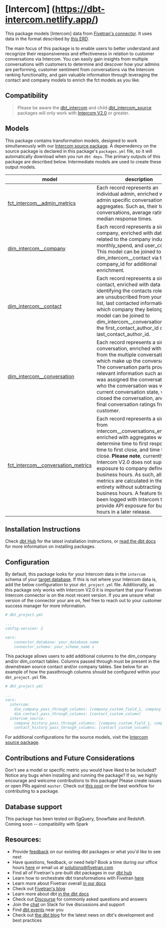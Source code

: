 # [Intercom] (https://dbt-intercom.netlify.app/) 

This package models [Intercom] data from [Fivetran's connector](https://fivetran.com/docs/applications/intercom). It uses data in the format described by [this ERD](https://docs.google.com/presentation/d/1K3HTGqNQ-neUNeTtjJq42RHBV68_4FuXFp8X81zJ5Xo/edit#slide=id.p).

The main focus of this package is to enable users to better understand and recognize their responsiveness and effectiveness in relation to 
customer conversations via Intercom. You can easily gain insights from multiple conversations
with customers to determine and descover how your admins are performing, customer sentiment from conversations via the Intercom ranking functionality, 
and gain valuable information through leveraging the contact and company models to enrich the fct models as you like.

## Compatibility
> Please be aware the [dbt_intercom](https://github.com/fivetran/dbt_intercom) and child [dbt_intercom_source](https://github.com/fivetran/dbt_intercom_source) packages will only work with [Intercom V2.0](https://developers.intercom.com/intercom-api-reference/v2.0/reference#introduction) or greater. 

## Models
This package contains transformation models, designed to work simultaneously with our [Intercom source package](https://github.com/fivetran/dbt_intercom_source). A depenedency on the source package is declared in this package's `packages.yml` file, so it will automatically download when you run `dbt deps`. The primary outputs of this package are described below. Intermediate models are used to create these output models.

| **model**                | **description**                                                                                                                                |
| ------------------------ | ---------------------------------------------------------------------------------------------------------------------------------------------- |
| [fct_intercom__admin_metrics](https://github.com/fivetran/dbt_intercom/blob/master/models/intercom__admin_metrics.sql)                   | Each record represents an individual admin, enriched with admin specific conversation aggregates. Such as, their total conversations, average rating, and median response times. |
| [dim_intercom__company](https://github.com/fivetran/dbt_intercom/blob/master/models/intercom__companies_enhanced.sql)                    | Each record represents a single company, enriched with data related to the company industry, monthly_spend, and user_count. This model can be joined to dim_intercom__contact via the company_id for additional enrichment. |
| [dim_intercom__contact](https://github.com/fivetran/dbt_intercom/blob/master/models/intercom__contacts_enhanced.sql)                     | Each record represents a single contact, enriched with data identifying the contacts role, if they are unsubscribed from your email list, last contacted information, and which company they belong to. This model can be joined to dim_intercom__conversations via the first_contact_author_id or last_contact_author_id. |
| [dim_intercom__conversation](https://github.com/fivetran/dbt_intercom/blob/master/models/intercom__conversations_enhanced.sql)           | Each record represents a single conversation, enriched with data from the multiple conversation parts which make up the conversation. The conversation parts provide relevant information such as who was assigned the conversation, who the conversation was with, the current conversation state, who closed the conversation, and the final conversation ratings from the customer. |
| [fct_intercom__conversation_metrics](https://github.com/fivetran/dbt_intercom/blob/master/models/intercom__conversations_metrics.sql)    | Each record represents a single row from intercom__conversations_enhanced, enriched with aggregates which determine time to first response, time to first close, and time to last close. **Please note**, currently Intercom V2.0 does not support API exposure to company defined business hours. As such, all time_to metrics are calculated in their entirety without subtracting out business hours. A feature ticket has been logged with Intercom to provide API exposure for business hours in a later release. |

## Installation Instructions
Check [dbt Hub](https://hub.getdbt.com/) for the latest installation instructions, or [read the dbt docs](https://docs.getdbt.com/docs/package-management) for more information on installing packages.

## Configuration
By default, this package looks for your Intercom data in the `intercom` schema of your [target database](https://docs.getdbt.com/docs/running-a-dbt-project/using-the-command-line-interface/configure-your-profile). 
If this is not where your Intercom data is, add the below configuration to your `dbt_project.yml` file. Additionally, as this package only works with Intercom V2.0 it is important that your Fivetran Intercom connector is on the most recent version. If you are unsure what version of the connector your are on, feel free to reach out to your customer success manager for more information.

```yml
# dbt_project.yml

...
config-version: 2

vars:
    connector_database: your_database_name
    connector_schema: your_schema_name s
```

This package allows users to add additional columns to the dim_company and/or dim_contact tables. 
Columns passed through must be present in the downstream source contact and/or company tables. See 
below for an example of how the passthrough columns should be configured within your `dbt_project.yml` file.

```yml
# dbt_project.yml

...
vars:
  intercom:
    dim_company_pass_through_columns: [company_custom_field_1, company_custom_field_2]
    dim_contact_pass_through_columns: [contact_custom_column]
  intercom_source:
    company_history_pass_through_columns: [company_custom_field_1, company_custom_field_2]
    contact_history_pass_through_columns: [contact_custom_column]
```

For additional configurations for the source models, visit the [Intercom source package](https://github.com/fivetran/dbt_intercom_source).

## Contributions and Future Considerations
Don't see a model or specific metric you would have liked to be included? Notice any bugs when installing 
and running the package? If so, we highly encourage and welcome contributions to this package! 
Please create issues or open PRs against `master`. Check out [this post](https://discourse.getdbt.com/t/contributing-to-a-dbt-package/657) 
on the best workflow for contributing to a package.

## Database support
This package has been tested on BigQuery, Snowflake and Redshift.
Coming soon -- compatibility with Spark

## Resources:
- Provide [feedback](https://www.surveymonkey.com/r/DQ7K7WW) on our existing dbt packages or what you'd like to see next
- Have questions, feedback, or need help? Book a time during our office hours [here](https://calendly.com/fivetran-solutions-team/fivetran-solutions-team-office-hours) or email us at solutions@fivetran.com
- Find all of Fivetran's pre-built dbt packages in our [dbt hub](https://hub.getdbt.com/fivetran/)
- Learn how to orchestrate dbt transformations with Fivetran [here](https://fivetran.com/docs/transformations/dbt)
- Learn more about Fivetran overall [in our docs](https://fivetran.com/docs)
- Check out [Fivetran's blog](https://fivetran.com/blog)
- Learn more about dbt [in the dbt docs](https://docs.getdbt.com/docs/introduction)
- Check out [Discourse](https://discourse.getdbt.com/) for commonly asked questions and answers
- Join the [chat](http://slack.getdbt.com/) on Slack for live discussions and support
- Find [dbt events](https://events.getdbt.com) near you
- Check out [the dbt blog](https://blog.getdbt.com/) for the latest news on dbt's development and best practices
